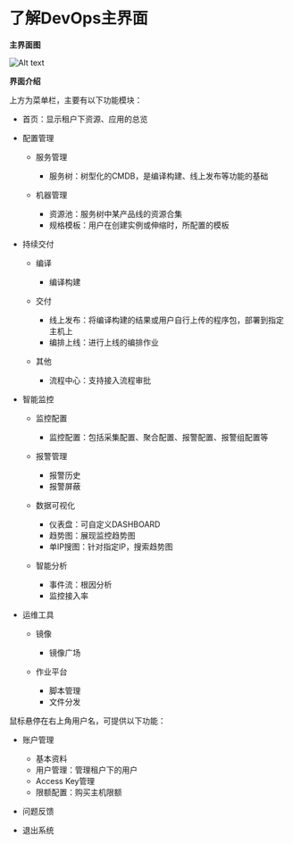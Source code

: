 # 了解DevOps主界面

**主界面图**
 
![Alt text](https://github.com/jdcloudcom/cn/blob/DevOps/image/DevOps/Operation3.png)

**界面介绍**

上方为菜单栏，主要有以下功能模块：

- 首页：显示租户下资源、应用的总览

- 配置管理
   - 服务管理
      * 服务树：树型化的CMDB，是编译构建、线上发布等功能的基础
    
   - 机器管理  
      * 资源池：服务树中某产品线的资源合集
      * 规格模板：用户在创建实例或伸缩时，所配置的模板
    
- 持续交付

   - 编译  
      * 编译构建
    
   - 交付  
      * 线上发布：将编译构建的结果或用户自行上传的程序包，部署到指定主机上
      * 编排上线：进行上线的编排作业
    
   - 其他  
      * 流程中心：支持接入流程审批
    
- 智能监控

   - 监控配置  
      * 监控配置：包括采集配置、聚合配置、报警配置、报警组配置等
    
   - 报警管理  
      * 报警历史
      * 报警屏蔽
    
   - 数据可视化  
      * 仪表盘：可自定义DASHBOARD
      * 趋势图：展现监控趋势图
      * 单IP搜图：针对指定IP，搜索趋势图
    
   - 智能分析  
      * 事件流：根因分析
      * 监控接入率
    
- 运维工具

   - 镜像  
      * 镜像广场
    
   - 作业平台  
      * 脚本管理
      * 文件分发

鼠标悬停在右上角用户名，可提供以下功能：

- 账户管理
     - 基本资料
     - 用户管理：管理租户下的用户
     - Access Key管理
     - 限额配置：购买主机限额
  
- 问题反馈

- 退出系统
